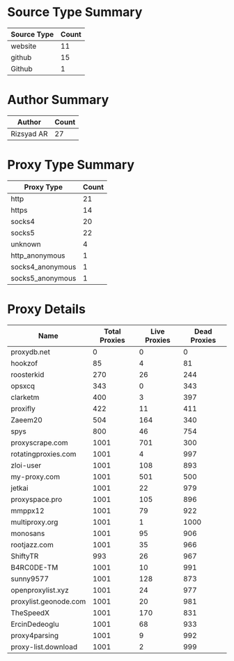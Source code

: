 # Source Type Summary

| Source Type | Count |
|-------------|-------|
| website | 11 |
| github | 15 |
| Github | 1 |


# Author Summary

| Author | Count |
|--------|-------|
| Rizsyad AR | 27 |


# Proxy Type Summary

| Proxy Type | Count |
|------------|-------|
| http | 21 |
| https | 14 |
| socks4 | 20 |
| socks5 | 22 |
| unknown | 4 |
| http_anonymous | 1 |
| socks4_anonymous | 1 |
| socks5_anonymous | 1 |


# Proxy Details

| Name | Total Proxies | Live Proxies | Dead Proxies |
|------|---------------|--------------|---------------|
| proxydb.net | 0 | 0 | 0 |
| hookzof | 85 | 4 | 81 |
| roosterkid | 270 | 26 | 244 |
| opsxcq | 343 | 0 | 343 |
| clarketm | 400 | 3 | 397 |
| proxifly | 422 | 11 | 411 |
| Zaeem20 | 504 | 164 | 340 |
| spys | 800 | 46 | 754 |
| proxyscrape.com | 1001 | 701 | 300 |
| rotatingproxies.com | 1001 | 4 | 997 |
| zloi-user | 1001 | 108 | 893 |
| my-proxy.com | 1001 | 501 | 500 |
| jetkai | 1001 | 22 | 979 |
| proxyspace.pro | 1001 | 105 | 896 |
| mmppx12 | 1001 | 79 | 922 |
| multiproxy.org | 1001 | 1 | 1000 |
| monosans | 1001 | 95 | 906 |
| rootjazz.com | 1001 | 35 | 966 |
| ShiftyTR | 993 | 26 | 967 |
| B4RC0DE-TM | 1001 | 10 | 991 |
| sunny9577 | 1001 | 128 | 873 |
| openproxylist.xyz | 1001 | 24 | 977 |
| proxylist.geonode.com | 1001 | 20 | 981 |
| TheSpeedX | 1001 | 170 | 831 |
| ErcinDedeoglu | 1001 | 68 | 933 |
| proxy4parsing | 1001 | 9 | 992 |
| proxy-list.download | 1001 | 2 | 999 |
